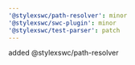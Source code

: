 ```yaml
---
'@stylexswc/path-resolver': minor
'@stylexswc/swc-plugin': minor
'@stylexswc/test-parser': patch
---
```


added @stylexswc/path-resolver
